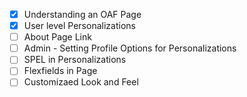 - [x] Understanding an OAF Page 
- [x] User level Personalizations
- [ ] About Page Link
- [ ] Admin - Setting Profile Options for Personalizations
- [ ] SPEL in Personalizations
- [ ] Flexfields in Page
- [ ] Customizaed Look and Feel